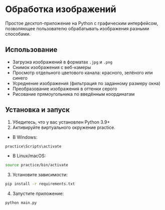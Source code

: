 # Обработка изображений

Простое десктоп-приложение на Python с графическим интерфейсом, позволяющее пользователю обрабатывать изображения разными способами.

## Использование

- Загрузка изображений в форматах `.jpg` и `.png`
- Снимок изображения с веб-камеры
- Просмотр отдельного цветового канала: красного, зелёного или синего
- Усреднение изображения (фильтрация по заданному размеру окна)
- Преобразование изображения в оттенки серого
- Рисование прямоугольника по введённым координатам

## Установка и запуск

1. Убедитесь, что у вас установлен Python 3.9+
2. Активируйте виртуального окружение practice.

- В Windows:

```bash
practice\Scripts\activate
```
- В Linux/macOS:

```bash
source practice/bin/activate
```
3. Установите зависимости:

```bash
pip install -r requirements.txt
```

4. Запустите приложение:

```bash
python main.py
```
